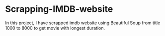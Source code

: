 # Scrapping-IMDB-website
In this project, I have scrapped imdb website using Beautiful Soup from title 1000 to 8000 to get movie with longest duration.

